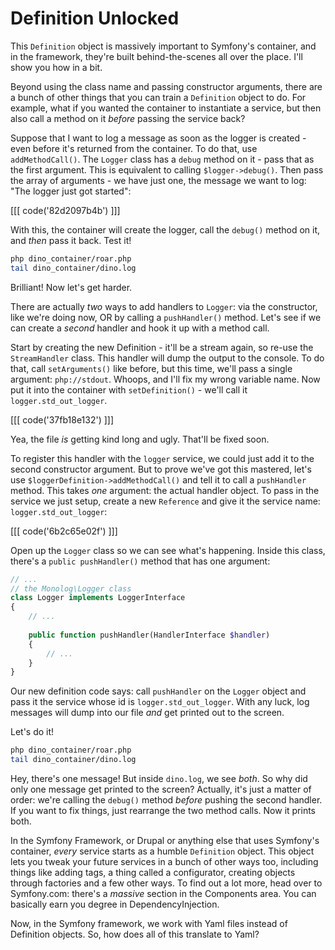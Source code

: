 # Definition Unlocked

This `Definition` object is massively important to Symfony's container, and
in the framework, they're built behind-the-scenes all over the place. I'll
show you how in a bit.

Beyond using the class name and passing constructor arguments, there are a
bunch of other things that you can train a `Definition` object to do. For
example, what if you wanted the container to instantiate a service, but then
also call a method on it *before* passing the service back?

Suppose that I want to log a message as soon as the logger is created - even
before it's returned from the container. To do that, use `addMethodCall()`.
The `Logger` class has a `debug` method on it - pass that as the first argument.
This is equivalent to calling `$logger->debug()`. Then pass the array of
arguments - we have just one, the message we want to log: "The logger just
got started":

[[[ code('82d2097b4b') ]]]

With this, the container will create the logger, call the `debug()` method
on it, and *then* pass it back. Test it!

```bash
php dino_container/roar.php
tail dino_container/dino.log
```

Brilliant! Now let's get harder. 

There are actually *two* ways to add handlers to `Logger`: via the constructor,
like we're doing now, OR by calling a `pushHandler()` method. Let's see if
we can create a *second* handler and hook it up with a method call.

Start by creating the new Definition - it'll be a stream again, so re-use
the `StreamHandler` class. This handler will dump the output to the console.
To do that, call `setArguments()` like before, but this time, we'll pass
a single argument: `php://stdout`. Whoops, and I'll fix my wrong variable name.
Now put it into the container with `setDefinition()` - we'll call it `logger.std_out_logger`.

[[[ code('37fb18e132') ]]]

Yea, the file *is* getting kind long and ugly. That'll be fixed soon.

To register this handler with the `logger` service, we could just add it
to the second constructor argument. But to prove we've got this mastered,
let's use `$loggerDefinition->addMethodCall()` and tell it to call a `pushHandler`
method. This takes *one* argument: the actual handler object. To pass in
the service we just setup, create a new `Reference` and give it the service
name: `logger.std_out_logger`:

[[[ code('6b2c65e02f') ]]]

Open up the `Logger` class so we can see what's happening. Inside this class,
there's a `public pushHandler()` method that has one argument:

```php
// ...
// the Monolog\Logger class
class Logger implements LoggerInterface
{
    // ...
    
    public function pushHandler(HandlerInterface $handler)
    {
        // ...
    }
}
```

Our new definition code says: call `pushHandler` on the `Logger` object and
pass it the service whose id is `logger.std_out_logger`. With any luck, log
messages will dump into our file *and* get printed out to the screen.

Let's do it!

```bash
php dino_container/roar.php
tail dino_container/dino.log
```

Hey, there's one message! But inside `dino.log`, we see *both*. So why did
only one message get printed to the screen? Actually, it's just a matter of
order: we're calling the `debug()` method *before* pushing the second handler.
If you want to fix things, just rearrange the two method calls. Now it prints
both.

In the Symfony Framework, or Drupal or anything else that uses Symfony's container,
*every* service starts as a humble `Definition` object. This object lets
you tweak your future services in a bunch of other ways too, including
things like adding tags, a thing called a configurator, creating objects
through factories and a few other ways. To find out a lot more, head over
to Symfony.com: there's a *massive* section in the Components area. You can
basically earn you degree in DependencyInjection. 

Now, in the Symfony framework, we work with Yaml files instead of Definition
objects. So, how does all of this translate to Yaml?
